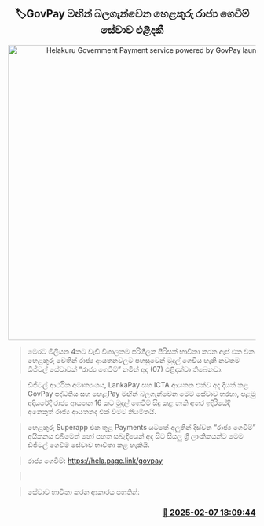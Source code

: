 <p align='center'><b><h2 align='center' title='Helakuru Government Payment service powered by GovPay launched'>🏷GovPay මඟින් බලගැන්වෙන හෙළකුරු රාජ්‍ය ගෙවීම් සේවාව එළිදකී</h2></b></p>
<p align='center'><img src='https://helakuru.sgp1.cdn.digitaloceanspaces.com/esana/images/lib/476497095_919423530022556_4746541734579575904_n.png' width='600' alt='Helakuru Government Payment service powered by GovPay launched'></p>

> මෙරට මිලියන 4කට වැඩි විශාලතම පරිශීලක පිරිසක් භාවිතා කරන ඇප් එක වන හෙළකුරු වෙතින් රාජ්‍ය ආයතනවලට පහසුවෙන් මුදල් ගෙවිය හැකි නවතම ඩිජිටල් සේවාවක් “රාජ්‍ය ගෙවීම්” නමින් අද (07) එළිදක්වා තිබෙනවා.

> ඩිජිටල් ආර්ථික අමාත්‍යංශය, LankaPay සහ ICTA ආයතන එක්ව අද දියත් කළ GovPay පද්ධතිය සහ හෙළPay මඟින් බලගැන්වෙන මෙම සේවාව හරහා, පළමු අදියරේදී රාජ්‍ය ආයතන 16 කට මුදල් ගෙවීම් සිදු කළ හැකි අතර ඉදිරියේදි අනෙකුත් රාජ්‍ය ආයතනද එක් වීමට නියමිතයි. 

> හෙළකුරු Superapp එක තුළ Payments යටතේ අලුතින් දිස්වන “රාජ්‍ය ගෙවීම්” අයිකනය එබීමෙන් හෝ පහත සබැඳියෙන් අද සිට සියලු ශ්‍රී ලාංකිකයන්ට මෙම ඩිජිටල් ගෙවීම් සේවාව භාවිතා කළ හැකියි.

> රාජ්‍ය ගෙවීම්: <a href='https://hela.page.link/govpay'>https://hela.page.link/govpay</a>

>  

> සේවාව භාවිතා කරන ආකාරය පහතින්:



<h3 align='right'><a href='https://www.helakuru.lk/esana/p/107279/'>📅 2025-02-07 18:09:44</a></h3>
